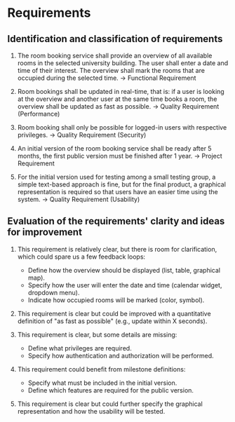 # Requirements

## Identification and classification of requirements

1. The room booking service shall provide an overview of all available rooms in 
the selected university building. The user shall enter a date and time of their
interest. The overview shall mark the rooms that are occupied during the 
selected time.
&rarr; Functional Requirement

2. Room bookings shall be updated in real-time, that is: 
if a user is looking at the overview and another user at the same time books a
room, the overview shall be updated as fast as possible.
&rarr; Quality Requirement (Performance)

3. Room booking shall only be possible for logged-in users with respective
privileges.
&rarr; Quality Requirement (Security)

4. An initial version of the room booking service shall be ready after 5 months,
the first public version must be finished after 1 year.
&rarr; Project Requirement

5. For the initial version used for testing among a small testing group, a 
simple text-based approach is fine, but for the final product, a graphical 
representation is required so that users have an easier time using the system.
&rarr; Quality Requirement (Usability)

## Evaluation of the requirements' clarity and ideas for improvement

1. This requirement is relatively clear, but there is room for clarification, which could spare us a few feedback loops:
    - Define how the overview should be displayed (list, table, graphical map).
    - Specify how the user will enter the date and time (calendar widget, dropdown menu).
    - Indicate how occupied rooms will be marked (color, symbol).
 
2. This requirement is clear but could be improved with a quantitative definition of "as fast as possible" (e.g., update within X seconds).
  
3. This requirement is clear, but some details are missing:
    - Define what privileges are required.
    - Specify how authentication and authorization will be performed.

4. This requirement could benefit from milestone definitions:
    - Specify what must be included in the initial version.
    - Define which features are required for the public version.

5. This requirement is clear but could further specify the graphical representation and how the usability will be tested.
